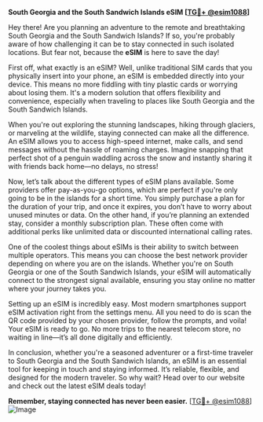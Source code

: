 **South Georgia and the South Sandwich Islands eSIM [[TG💪+ @esim1088](https://t.me/s/esim1088)]**

Hey there! Are you planning an adventure to the remote and breathtaking South Georgia and the South Sandwich Islands? If so, you're probably aware of how challenging it can be to stay connected in such isolated locations. But fear not, because the **eSIM** is here to save the day!

First off, what exactly is an eSIM? Well, unlike traditional SIM cards that you physically insert into your phone, an eSIM is embedded directly into your device. This means no more fiddling with tiny plastic cards or worrying about losing them. It's a modern solution that offers flexibility and convenience, especially when traveling to places like South Georgia and the South Sandwich Islands.

When you're out exploring the stunning landscapes, hiking through glaciers, or marveling at the wildlife, staying connected can make all the difference. An eSIM allows you to access high-speed internet, make calls, and send messages without the hassle of roaming charges. Imagine snapping that perfect shot of a penguin waddling across the snow and instantly sharing it with friends back home—no delays, no stress!

Now, let’s talk about the different types of eSIM plans available. Some providers offer pay-as-you-go options, which are perfect if you're only going to be in the islands for a short time. You simply purchase a plan for the duration of your trip, and once it expires, you don’t have to worry about unused minutes or data. On the other hand, if you’re planning an extended stay, consider a monthly subscription plan. These often come with additional perks like unlimited data or discounted international calling rates.

One of the coolest things about eSIMs is their ability to switch between multiple operators. This means you can choose the best network provider depending on where you are on the islands. Whether you're on South Georgia or one of the South Sandwich Islands, your eSIM will automatically connect to the strongest signal available, ensuring you stay online no matter where your journey takes you.

Setting up an eSIM is incredibly easy. Most modern smartphones support eSIM activation right from the settings menu. All you need to do is scan the QR code provided by your chosen provider, follow the prompts, and voila! Your eSIM is ready to go. No more trips to the nearest telecom store, no waiting in line—it’s all done digitally and efficiently.

In conclusion, whether you're a seasoned adventurer or a first-time traveler to South Georgia and the South Sandwich Islands, an eSIM is an essential tool for keeping in touch and staying informed. It’s reliable, flexible, and designed for the modern traveler. So why wait? Head over to our website and check out the latest eSIM deals today! 

**Remember, staying connected has never been easier.** [[TG💪+ @esim1088](https://t.me/s/esim1088)] ![Image](https://i.postimg.cc/Y0z9fWf4/image.png)